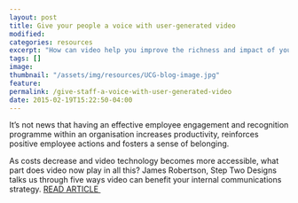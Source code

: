 ```yaml
---
layout: post
title: Give your people a voice with user-generated video
modified:
categories: resources
excerpt: "How can video help you improve the richness and impact of your internal communications messages? James Robertson of Step Two Designs, shares his thoughts and explains how to give staff a voice with user generated video."
tags: []
image:
thumbnail: "/assets/img/resources/UCG-blog-image.jpg"
feature:
permalink: /give-staff-a-voice-with-user-generated-video
date: 2015-02-19T15:22:50-04:00
---
```


It’s not news that having an effective employee engagement and recognition programme within an organisation increases productivity, reinforces positive employee actions and fosters a sense of belonging.

As costs decrease and video technology becomes more accessible, what part does video now play in all this? James Robertson, Step Two Designs talks us through five ways video can benefit your internal communications strategy. <a class="bodyLink" href="http://www.steptwo.com.au/papers/cmb-user-generated-video/index.html">READ ARTICLE </a>